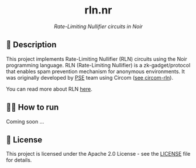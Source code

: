 <h1 align="center">rln.nr</h1>

<div align="center">

<i>Rate-Limiting Nullifier circuits in Noir</i>

</div>

## 📝 Description

This project implements Rate-Limiting Nullifier (RLN) circuits using the Noir programming language. RLN (Rate-Limiting Nullifier) is a zk-gadget/protocol that enables spam prevention mechanism for anonymous environments. It was originally developed by [PSE](https://pse.dev) team using Circom ([see circom-rln](https://github.com/Rate-Limiting-Nullifier/circom-rln)). 

You can read more about RLN [here](https://rate-limiting-nullifier.github.io/rln-docs/).

## 👨‍💻 How to run

Coming soon ...

## 📄 License

This project is licensed under the Apache 2.0 License - see the [LICENSE](LICENSE) file for details.